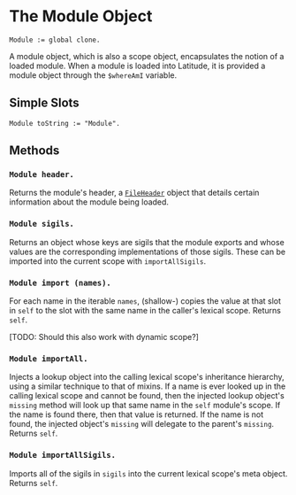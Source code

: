 
# The Module Object

    Module := global clone.

A module object, which is also a scope object, encapsulates the notion
of a loaded module. When a module is loaded into Latitude, it is
provided a module object through the `$whereAmI` variable.

## Simple Slots

    Module toString := "Module".

## Methods

### `Module header.`

Returns the module's header, a [`FileHeader`](fileheader.md) object
that details certain information about the module being loaded.

### `Module sigils.`

Returns an object whose keys are sigils that the module exports and
whose values are the corresponding implementations of those
sigils. These can be imported into the current scope with
`importAllSigils`.

### `Module import (names).`

For each name in the iterable `names`, (shallow-) copies the value at
that slot in `self` to the slot with the same name in the caller's
lexical scope. Returns `self`.

[TODO: Should this also work with dynamic scope?]

### `Module importAll.`

Injects a lookup object into the calling lexical scope's inheritance
hierarchy, using a similar technique to that of mixins. If a name is
ever looked up in the calling lexical scope and cannot be found, then
the injected lookup object's `missing` method will look up that same
name in the `self` module's scope. If the name is found there, then
that value is returned. If the name is not found, the injected
object's `missing` will delegate to the parent's `missing`. Returns
`self`.

### `Module importAllSigils.`

Imports all of the sigils in `sigils` into the current lexical scope's
meta object. Returns `self`.
